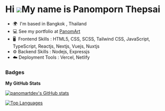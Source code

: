 Hi ![](https://user-images.githubusercontent.com/18350557/176309783-0785949b-9127-417c-8b55-ab5a4333674e.gif)My name is Panomporn Thepsai
=========================================================================================================================================

* 🌍  I'm based in Bangkok , Thailand
* 💻  See my portfolio at [PanomArt](http://panomartdev.vercel.app/)
* 🖥️  Frontend Skills : HTML5, CSS, SCSS, Tailwind CSS, JavaScript, TypeScript, Reactjs, Nextjs, Vuejs, Nuxtjs
* ⚙️    Backend Skills : Nodejs, Expressjs
* ☁️    Deployment Tools : Vercel, Netlify

### Badges

<b>My GitHub Stats</b>

<a href="http://www.github.com/panomartdev"><img src="https://github-readme-stats.vercel.app/api?username=panomartdev&show_icons=true&hide=&count_private=true&title_color=0891b2&text_color=ffffff&icon_color=0891b2&bg_color=1c1917&hide_border=true&show_icons=true" alt="panomartdev's GitHub stats" /></a>

<a href="https://github.com/panomartdev" align="left"><img src="https://github-readme-stats.vercel.app/api/top-langs/?username=panomartdev&langs_count=10&title_color=0891b2&text_color=ffffff&icon_color=0891b2&bg_color=1c1917&hide_border=true&locale=en&custom_title=Top%20%Languages" alt="Top Languages" /></a>
